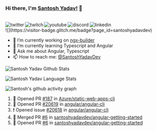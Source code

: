 ### Hi there, I'm [Santosh Yadav!](https://santoshyadav.dev) 👋

<br/>
<a href="https://twitter.com/SantoshYadavDev">
   <img align="left" alt="twitter" src="https://img.shields.io/badge/Twitter-1DA1F2?style=for-the-badge&logo=twitter&logoColor=white" />
</a>&nbsp;&nbsp;

<a href="https://www.twitch.tv/santoshyadavdev">
   <img align="left" alt="twitch" src="https://img.shields.io/badge/Twitch-9146FF?style=for-the-badge&logo=twitch&logoColor=white" />
</a>&nbsp;&nbsp;

<a href="https://www.youtube.com/c/TechTalksWithSantosh">
   <img align="left" alt="youtube" src="https://img.shields.io/badge/YouTube-FF0000?style=for-the-badge&logo=youtube&logoColor=white" />
</a>&nbsp;&nbsp;

<a href="https://discord.gg/m6cNkVfXrQ">
   <img align="left" alt="discord" src="https://img.shields.io/badge/Discord-7289DA?style=for-the-badge&logo=discord&logoColor=white" />
</a>&nbsp;&nbsp;

<a href="https://www.linkedin.com/in/santoshyadavdev/">
   <img align="left" alt="linkedin" src="https://img.shields.io/badge/LinkedIn-0077B5?style=for-the-badge&logo=linkedin&logoColor=white" />
</a>

<br />
![](https://visitor-badge.glitch.me/badge?page_id=santoshyadavdev)


- 🔭 I’m currently working on [ngx-builder](https://github.com/ngx-builders)
- 🌱 I’m currently learning Typescript and Angular
- 💬 Ask me about Angular, Typescript
- 📫 How to reach me: [@SantoshYadavDev](https://twitter.com/SantoshYadavDev)

![Santosh Yadav Github Stats](https://github-readme-stats.anuraghazra1.vercel.app/api?username=SantoshYadavDev&show_icons=true&include_all_commits=true&theme=radical)

![Santosh Yadav Language Stats](https://github-readme-stats.anuraghazra1.vercel.app/api/top-langs/?username=SantoshYadavDev&layout=compact&theme=radical)

![Santosh's github activity graph](https://activity-graph.herokuapp.com/graph?username=SantoshYadavDev&theme=dracula)

<!--START_SECTION:activity-->
1. 💪 Opened PR [#187](https://github.com/Azure/static-web-apps-cli/pull/187) in [Azure/static-web-apps-cli](https://github.com/Azure/static-web-apps-cli)
2. 💪 Opened PR [#20619](https://github.com/angular/angular-cli/pull/20619) in [angular/angular-cli](https://github.com/angular/angular-cli)
3. ❗️ Opened issue [#20618](https://github.com/angular/angular-cli/issues/20618) in [angular/angular-cli](https://github.com/angular/angular-cli)
4. 🎉 Merged PR [#6](https://github.com/santoshyadavdev/angular-getting-started/pull/6) in [santoshyadavdev/angular-getting-started](https://github.com/santoshyadavdev/angular-getting-started)
5. 💪 Opened PR [#6](https://github.com/santoshyadavdev/angular-getting-started/pull/6) in [santoshyadavdev/angular-getting-started](https://github.com/santoshyadavdev/angular-getting-started)
<!--END_SECTION:activity-->
